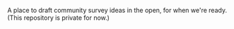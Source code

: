 A place to draft community survey ideas in the open, for when we're ready. (This repository is private for now.)
